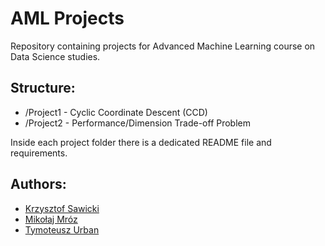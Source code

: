 # AML Projects
Repository containing projects for Advanced Machine Learning course on Data Science studies.

## Structure:

- /Project1 - Cyclic Coordinate Descent (CCD)
- /Project2 - Performance/Dimension Trade-off Problem
  
Inside each project folder there is a dedicated README file and requirements.

## Authors:
- [Krzysztof Sawicki](https://github.com/SawickiK)
- [Mikołaj Mróz](https://github.com/mikolaj2268)
- [Tymoteusz Urban](https://github.com/tymsoncyferki)
